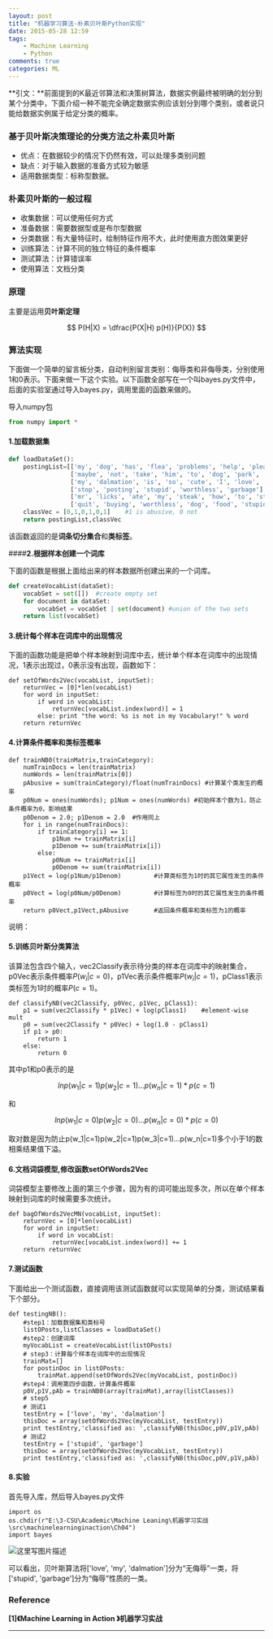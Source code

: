 ```yaml
---
layout: post
title: "机器学习算法-朴素贝叶斯Python实现"
date: 2015-05-28 12:59
tags: 
	- Machine Learning
	- Python
comments: true
categories: ML
---
```


**引文：**前面提到的K最近邻算法和决策树算法，数据实例最终被明确的划分到某个分类中，下面介绍一种不能完全确定数据实例应该划分到哪个类别，或者说只能给数据实例属于给定分类的概率。

<!-- more -->

### **基于贝叶斯决策理论的分类方法之朴素贝叶斯**

- 优点：在数据较少的情况下仍然有效，可以处理多类别问题
- 缺点：对于输入数据的准备方式较为敏感 
- 适用数据类型：标称型数据。

### **朴素贝叶斯的一般过程**

- 收集数据：可以使用任何方式
- 准备数据：需要数据型或是布尔型数据
- 分类数据：有大量特征时，绘制特征作用不大，此时使用直方图效果更好
- 训练算法：计算不同的独立特征的条件概率
- 测试算法：计算错误率
- 使用算法：文档分类

### **原理**

主要是运用**贝叶斯定理**

$$ P(H|X) = \dfrac{P(X|H) p(H)}{P(X)} $$

### **算法实现**

下面做一个简单的留言板分类，自动判别留言类别：侮辱类和非侮辱类，分别使用1和0表示。下面来做一下这个实验。以下函数全部写在一个叫bayes.py文件中，后面的实验室通过导入bayes.py，调用里面的函数来做的。

导入numpy包

```python
from numpy import *
```

#### **1.加载数据集**

```python
def loadDataSet():
    postingList=[['my', 'dog', 'has', 'flea', 'problems', 'help', 'please'],
                 ['maybe', 'not', 'take', 'him', 'to', 'dog', 'park', 'stupid'],
                 ['my', 'dalmation', 'is', 'so', 'cute', 'I', 'love', 'him'],
                 ['stop', 'posting', 'stupid', 'worthless', 'garbage'],
                 ['mr', 'licks', 'ate', 'my', 'steak', 'how', 'to', 'stop', 'him'],
                 ['quit', 'buying', 'worthless', 'dog', 'food', 'stupid']]
    classVec = [0,1,0,1,0,1]    #1 is abusive, 0 not
    return postingList,classVec      
```

该函数返回的是**词条切分集合**和**类标签**。

####**2.根据样本创建一个词库**

下面的函数是根据上面给出来的样本数据所创建出来的一个词库。

```python
def createVocabList(dataSet):
    vocabSet = set([])  #create empty set
    for document in dataSet:
        vocabSet = vocabSet | set(document) #union of the two sets
    return list(vocabSet)
```

#### **3.统计每个样本在词库中的出现情况**

下面的函数功能是把单个样本映射到词库中去，统计单个样本在词库中的出现情况，1表示出现过，0表示没有出现，函数如下：

```
def setOfWords2Vec(vocabList, inputSet):
    returnVec = [0]*len(vocabList)
    for word in inputSet:
        if word in vocabList:
            returnVec[vocabList.index(word)] = 1
        else: print "the word: %s is not in my Vocabulary!" % word
    return returnVec
```

#### **4.计算条件概率和类标签概率**

```
def trainNB0(trainMatrix,trainCategory):
    numTrainDocs = len(trainMatrix)
    numWords = len(trainMatrix[0])
    pAbusive = sum(trainCategory)/float(numTrainDocs) #计算某个类发生的概率
    p0Num = ones(numWords); p1Num = ones(numWords) #初始样本个数为1，防止条件概率为0，影响结果       
    p0Denom = 2.0; p1Denom = 2.0  #作用同上                      
    for i in range(numTrainDocs):
        if trainCategory[i] == 1:
            p1Num += trainMatrix[i]
            p1Denom += sum(trainMatrix[i])
        else:
            p0Num += trainMatrix[i]
            p0Denom += sum(trainMatrix[i])
    p1Vect = log(p1Num/p1Denom)         #计算类标签为1时的其它属性发生的条件概率
    p0Vect = log(p0Num/p0Denom)         #计算标签为0时的其它属性发生的条件概率
    return p0Vect,p1Vect,pAbusive       #返回条件概率和类标签为1的概率
```

说明：

#### **5.训练贝叶斯分类算法**

该算法包含四个输入，vec2Classify表示待分类的样本在词库中的映射集合，p0Vec表示条件概率$P(w_i|c=0)$，p1Vec表示条件概率$P(w_i|c=1)$，pClass1表示类标签为1时的概率$P(c=1)$。

```
def classifyNB(vec2Classify, p0Vec, p1Vec, pClass1):
    p1 = sum(vec2Classify * p1Vec) + log(pClass1)    #element-wise mult
    p0 = sum(vec2Classify * p0Vec) + log(1.0 - pClass1)
    if p1 > p0:
        return 1
    else: 
        return 0
```

其中p1和p0表示的是

$$lnp(w_1|c=1)p(w_2|c=1)...p(w_n|c=1)*p(c=1)$$

和

$$lnp(w_1|c=0)p(w_2|c=0)...p(w_n|c=0)*p(c=0)$$

取对数是因为防止p(w_1|c=1)p(w_2|c=1)p(w_3|c=1)...p(w_n|c=1)多个小于1的数相乘结果值下溢。

#### **6.文档词袋模型,修改函数setOfWords2Vec**

词袋模型主要修改上面的第三个步骤，因为有的词可能出现多次，所以在单个样本映射到词库的时候需要多次统计。

```
def bagOfWords2VecMN(vocabList, inputSet):
    returnVec = [0]*len(vocabList)
    for word in inputSet:
        if word in vocabList:
            returnVec[vocabList.index(word)] += 1
    return returnVec
```


#### **7.测试函数**

下面给出一个测试函数，直接调用该测试函数就可以实现简单的分类，测试结果看下个部分。

```
def testingNB():
	#step1：加载数据集和类标号
    listOPosts,listClasses = loadDataSet()
    #step2：创建词库
    myVocabList = createVocabList(listOPosts)
    # step3：计算每个样本在词库中的出现情况
    trainMat=[]
    for postinDoc in listOPosts:
        trainMat.append(setOfWords2Vec(myVocabList, postinDoc))
    #step4：调用第四步函数，计算条件概率
    p0V,p1V,pAb = trainNB0(array(trainMat),array(listClasses))
    # step5
    # 测试1 
    testEntry = ['love', 'my', 'dalmation']
    thisDoc = array(setOfWords2Vec(myVocabList, testEntry))
    print testEntry,'classified as: ',classifyNB(thisDoc,p0V,p1V,pAb)
    # 测试2
    testEntry = ['stupid', 'garbage']
    thisDoc = array(setOfWords2Vec(myVocabList, testEntry))
    print testEntry,'classified as: ',classifyNB(thisDoc,p0V,p1V,pAb)
```

#### **8.实验**

首先导入库，然后导入bayes.py文件

```
import os
os.chdir(r"E:\3-CSU\Academic\Machine Leaning\机器学习实战\src\machinelearninginaction\Ch04")
import bayes
```

![这里写图片描述](http://img.blog.csdn.net/20150528122404620)

可以看出，贝叶斯算法将['love', 'my', 'dalmation']分为“无侮辱”一类，将['stupid', 'garbage']分为“侮辱”性质的一类。



### **Reference**

**[1]《Machine Learning in Action 》机器学习实战**



------

